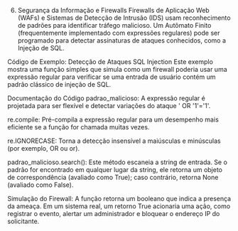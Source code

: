 6. Segurança da Informação e Firewalls
Firewalls de Aplicação Web (WAFs) e Sistemas de Detecção de Intrusão (IDS) usam reconhecimento de padrões para identificar tráfego malicioso. Um Autômato Finito (frequentemente implementado com expressões regulares) pode ser programado para detectar assinaturas de ataques conhecidos, como a Injeção de SQL.

Código de Exemplo: Detecção de Ataques SQL Injection
Este exemplo mostra uma função simples que simula como um firewall poderia usar uma expressão regular para verificar se uma entrada de usuário contém um padrão clássico de injeção de SQL.

Documentação do Código
padrao_malicioso: A expressão regular é projetada para ser flexível e detectar variações do ataque ' OR '1'='1'.

re.compile: Pré-compila a expressão regular para um desempenho mais eficiente se a função for chamada muitas vezes.

re.IGNORECASE: Torna a detecção insensível a maiúsculas e minúsculas (por exemplo, OR ou or).

padrao_malicioso.search(): Este método escaneia a string de entrada. Se o padrão for encontrado em qualquer lugar da string, ele retorna um objeto de correspondência (avaliado como True); caso contrário, retorna None (avaliado como False).

Simulação do Firewall: A função retorna um booleano que indica a presença da ameaça. Em um sistema real, um retorno True acionaria uma ação, como registrar o evento, alertar um administrador e bloquear o endereço IP do solicitante.
